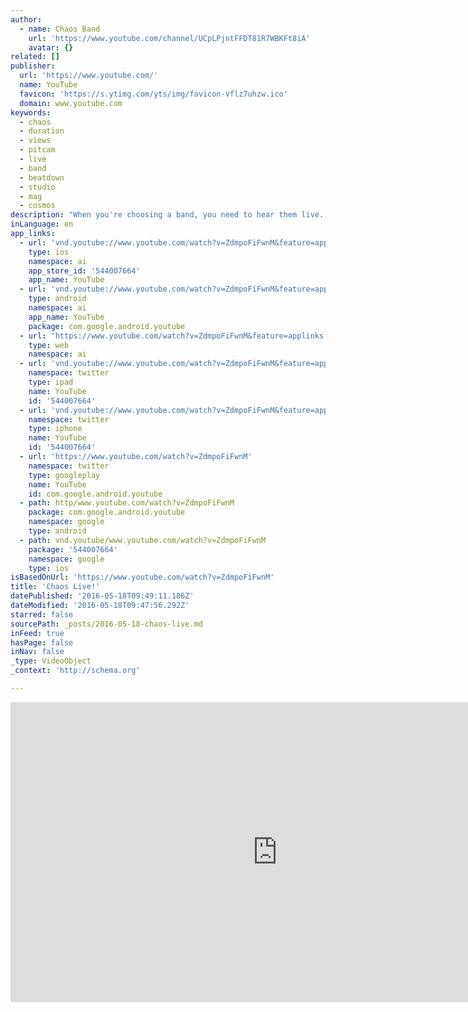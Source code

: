 ```yaml
---
author:
  - name: Chaos Band
    url: 'https://www.youtube.com/channel/UCpLPjntFFDT81R7WBKFt8iA'
    avatar: {}
related: []
publisher:
  url: 'https://www.youtube.com/'
  name: YouTube
  favicon: 'https://s.ytimg.com/yts/img/favicon-vflz7uhzw.ico'
  domain: www.youtube.com
keywords:
  - chaos
  - duration
  - views
  - pitcam
  - live
  - band
  - beatdown
  - studio
  - mag
  - cosmos
description: "When you're choosing a band, you need to hear them live. This is exactly what Chaos sounds like, recorded on a little Zoom recorder on a windowsill at a venue where we were playing. So yes, the recording quality isn't 'studio'...but black magic happens in studios, whereas fun, dancing, laughter, good times and Chaos happens live."
inLanguage: en
app_links:
  - url: 'vnd.youtube://www.youtube.com/watch?v=ZdmpoFiFwnM&feature=applinks'
    type: ios
    namespace: ai
    app_store_id: '544007664'
    app_name: YouTube
  - url: 'vnd.youtube://www.youtube.com/watch?v=ZdmpoFiFwnM&feature=applinks'
    type: android
    namespace: ai
    app_name: YouTube
    package: com.google.android.youtube
  - url: 'https://www.youtube.com/watch?v=ZdmpoFiFwnM&feature=applinks'
    type: web
    namespace: ai
  - url: 'vnd.youtube://www.youtube.com/watch?v=ZdmpoFiFwnM&feature=applinks'
    namespace: twitter
    type: ipad
    name: YouTube
    id: '544007664'
  - url: 'vnd.youtube://www.youtube.com/watch?v=ZdmpoFiFwnM&feature=applinks'
    namespace: twitter
    type: iphone
    name: YouTube
    id: '544007664'
  - url: 'https://www.youtube.com/watch?v=ZdmpoFiFwnM'
    namespace: twitter
    type: googleplay
    name: YouTube
    id: com.google.android.youtube
  - path: http/www.youtube.com/watch?v=ZdmpoFiFwnM
    package: com.google.android.youtube
    namespace: google
    type: android
  - path: vnd.youtube/www.youtube.com/watch?v=ZdmpoFiFwnM
    package: '544007664'
    namespace: google
    type: ios
isBasedOnUrl: 'https://www.youtube.com/watch?v=ZdmpoFiFwnM'
title: 'Chaos Live!'
datePublished: '2016-05-18T09:49:11.186Z'
dateModified: '2016-05-18T09:47:56.292Z'
starred: false
sourcePath: _posts/2016-05-18-chaos-live.md
inFeed: true
hasPage: false
inNav: false
_type: VideoObject
_context: 'http://schema.org'

---
```

<iframe src="https://cdn.embedly.com/widgets/media.html?src=https%3A%2F%2Fwww.youtube.com%2Fembed%2FZdmpoFiFwnM%3Ffeature%3Doembed&amp;url=http%3A%2F%2Fwww.youtube.com%2Fwatch%3Fv%3DZdmpoFiFwnM&amp;image=https%3A%2F%2Fi.ytimg.com%2Fvi%2FZdmpoFiFwnM%2Fhqdefault.jpg&amp;key=b7d04c9b404c499eba89ee7072e1c4f7&amp;type=text%2Fhtml&amp;schema=youtube" width="854" height="480" scrolling="no" frameborder="0" allowfullscreen="" style=""></iframe>